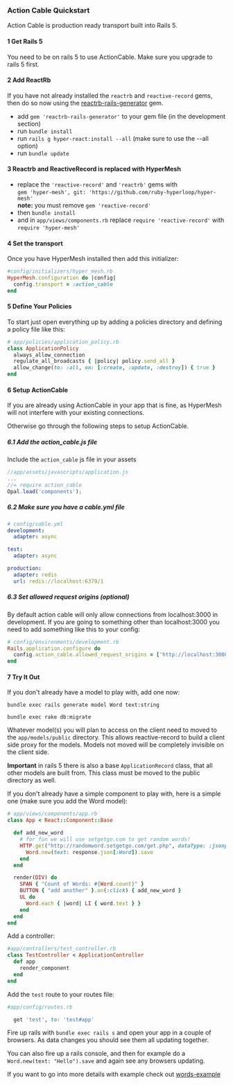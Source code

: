 ### Action Cable Quickstart

Action Cable is production ready transport built into Rails 5.

#### 1 Get Rails 5

You need to be on rails 5 to use ActionCable.  Make sure you upgrade to rails 5 first.

#### 2 Add ReactRb

If you have not already installed the `reactrb` and `reactive-record` gems, then do so now using the [reactrb-rails-generator](https://github.com/hyper-react/reactrb-rails-generator) gem.

- add `gem 'reactrb-rails-generator'` to your gem file (in the development section)
- run `bundle install`
- run `rails g hyper-react:install --all` (make sure to use the --all option)
- run `bundle update`

#### 3 Reactrb and ReactiveRecord is replaced with HyperMesh

- replace the `'reactive-record'` and `'reactrb'` gems with  
`gem 'hyper-mesh', git: 'https://github.com/ruby-hyperloop/hyper-mesh'`  
**note:** you must remove `gem 'reactive-record'`
- then `bundle install`  
- and in `app/views/components.rb` replace `require 'reactive-record'` with `require 'hyper-mesh'`  

#### 4 Set the transport

Once you have HyperMesh installed then add this initializer:
```ruby
#config/initializers/hyper_mesh.rb
HyperMesh.configuration do |config|
  config.transport = :action_cable
end
```

#### 5 Define Your Policies

To start just open everything up by adding a policies directory and defining a policy file like this:

```ruby
# app/policies/application_policy.rb
class ApplicationPolicy
  always_allow_connection
  regulate_all_broadcasts { |policy| policy.send_all }
  allow_change(to: :all, on: [:create, :update, :destroy]) { true }
end
```

#### 6 Setup ActionCable

If you are already using ActionCable in your app that is fine, as HyperMesh will not interfere with your existing connections.

Otherwise go through the following steps to setup ActionCable.

##### 6.1 Add the action_cable.js file

Include the `action_cable` js file in your assets

```javascript
//app/assets/javascripts/application.js
...
//= require action_cable
Opal.load('components');
```

##### 6.2 Make sure you have a cable.yml file

```yml
# config/cable.yml
development:
  adapter: async

test:
  adapter: async

production:
  adapter: redis
  url: redis://localhost:6379/1
```

##### 6.3 Set allowed request origins (optional)

By default action cable will only allow connections from localhost:3000 in development.  If you are going to something other than localhost:3000 you need to add something like this to your config:

```ruby
# config/environments/development.rb
Rails.application.configure do
  config.action_cable.allowed_request_origins = ['http://localhost:3000', 'http://localhost:4000']
end
```

#### 7 Try It Out  

If you don't already have a model to play with,  add one now:

`bundle exec rails generate model Word text:string`

`bundle exec rake db:migrate`

Whatever model(s) you will plan to access on the client need to moved to the `app/models/public` directory.  This allows reactive-record to build a client side proxy for the models.  Models not moved will be completely invisible on the client side.

**Important** in rails 5 there is also a base `ApplicationRecord` class, that all other models are built from.  This class must be moved to the public directory as well.

If you don't already have a simple component to play with,  here is a simple one (make sure you add the Word model):

```ruby
# app/views/components/app.rb
class App < React::Component::Base

  def add_new_word
    # for fun we will use setgetgo.com to get random words!
    HTTP.get("http://randomword.setgetgo.com/get.php", dataType: :jsonp) do |response|
      Word.new(text: response.json[:Word]).save
    end
  end

  render(DIV) do
    SPAN { "Count of Words: #{Word.count}" }
    BUTTON { "add another" }.on(:click) { add_new_word }
    UL do
      Word.each { |word| LI { word.text } }
    end
  end
end
```

Add a controller:

```ruby
#app/controllers/test_controller.rb
class TestController < ApplicationController
  def app
    render_component
  end
end
```

Add the `test` route to your routes file:

```ruby
#app/config/routes.rb

  get 'test', to: 'test#app'

```

Fire up rails with `bundle exec rails s` and open your app in a couple of browsers.  As data changes you should see them all updating together.

You can also fire up a rails console, and then for example do a `Word.new(text: "Hello").save` and again see any browsers updating.

If you want to go into more details with example check out [words-example](/docs/words-example.md)
